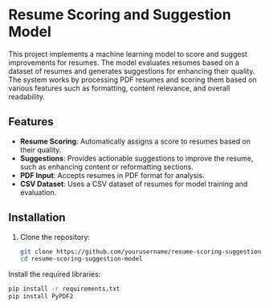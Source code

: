 # Resume Scoring and Suggestion Model

This project implements a machine learning model to score and suggest improvements for resumes. The model evaluates resumes based on a dataset of resumes and generates suggestions for enhancing their quality. The system works by processing PDF resumes and scoring them based on various features such as formatting, content relevance, and overall readability.

## Features
- **Resume Scoring**: Automatically assigns a score to resumes based on their quality.
- **Suggestions**: Provides actionable suggestions to improve the resume, such as enhancing content or reformatting sections.
- **PDF Input**: Accepts resumes in PDF format for analysis.
- **CSV Dataset**: Uses a CSV dataset of resumes for model training and evaluation.

## Installation

1. Clone the repository:
   ```bash
   git clone https://github.com/yourusername/resume-scoring-suggestion-model.git
   cd resume-scoring-suggestion-model
Install the required libraries:

   ```bash
   pip install -r requirements.txt
   pip install PyPDF2
